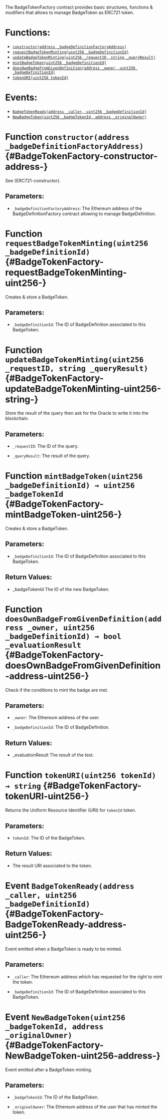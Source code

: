 The BadgeTokenFactory contract provides basic structures, functions & modifiers that allows to manage BadgeToken as ERC721 token.

# Functions:
- [`constructor(address _badgeDefinitionFactoryAddress)`](#BadgeTokenFactory-constructor-address-)
- [`requestBadgeTokenMinting(uint256 _badgeDefinitionId)`](#BadgeTokenFactory-requestBadgeTokenMinting-uint256-)
- [`updateBadgeTokenMinting(uint256 _requestID, string _queryResult)`](#BadgeTokenFactory-updateBadgeTokenMinting-uint256-string-)
- [`mintBadgeToken(uint256 _badgeDefinitionId)`](#BadgeTokenFactory-mintBadgeToken-uint256-)
- [`doesOwnBadgeFromGivenDefinition(address _owner, uint256 _badgeDefinitionId)`](#BadgeTokenFactory-doesOwnBadgeFromGivenDefinition-address-uint256-)
- [`tokenURI(uint256 tokenId)`](#BadgeTokenFactory-tokenURI-uint256-)

# Events:
- [`BadgeTokenReady(address _caller, uint256 _badgeDefinitionId)`](#BadgeTokenFactory-BadgeTokenReady-address-uint256-)
- [`NewBadgeToken(uint256 _badgeTokenId, address _originalOwner)`](#BadgeTokenFactory-NewBadgeToken-uint256-address-)

# Function `constructor(address _badgeDefinitionFactoryAddress)` {#BadgeTokenFactory-constructor-address-}
See {ERC721-constructor}.

## Parameters:
- `_badgeDefinitionFactoryAddress`: The Ethereum address of the BadgeDefinitionFactory contract allowing to manage BadgeDefinition.
# Function `requestBadgeTokenMinting(uint256 _badgeDefinitionId)` {#BadgeTokenFactory-requestBadgeTokenMinting-uint256-}
Creates & store a BadgeToken.

## Parameters:
- `_badgeDefinitionId`: The ID of BadgeDefinition associated to this BadgeToken.
# Function `updateBadgeTokenMinting(uint256 _requestID, string _queryResult)` {#BadgeTokenFactory-updateBadgeTokenMinting-uint256-string-}
Store the result of the query then ask for the Oracle to write it into the blockchain.

## Parameters:
- `_requestID`: The ID of the query.

- `_queryResult`: The result of the query.
# Function `mintBadgeToken(uint256 _badgeDefinitionId) → uint256 _badgeTokenId` {#BadgeTokenFactory-mintBadgeToken-uint256-}
Creates & store a BadgeToken.

## Parameters:
- `_badgeDefinitionId`: The ID of BadgeDefinition associated to this BadgeToken.

## Return Values:
- _badgeTokenId The ID of the new BadgeToken.
# Function `doesOwnBadgeFromGivenDefinition(address _owner, uint256 _badgeDefinitionId) → bool _evaluationResult` {#BadgeTokenFactory-doesOwnBadgeFromGivenDefinition-address-uint256-}
Check if the conditions to mint the badge are met.

## Parameters:
- `_owner`: The Ethereum address of the user.

- `_badgeDefinitionId`: The ID of BadgeDefinition.

## Return Values:
- _evaluationResult The result of the test.
# Function `tokenURI(uint256 tokenId) → string` {#BadgeTokenFactory-tokenURI-uint256-}
Returns the Uniform Resource Identifier (URI) for `tokenId` token.

## Parameters:
- `tokenId`: The ID of the BadgeToken.

## Return Values:
- The result URI associated to the token.

# Event `BadgeTokenReady(address _caller, uint256 _badgeDefinitionId)` {#BadgeTokenFactory-BadgeTokenReady-address-uint256-}
Event emitted when a BadgeToken is ready to be minted.

## Parameters:
- `_caller`: The Ethereum address which has requested for the right to mint the token.

- `_badgeDefinitionId`: The ID of BadgeDefinition associated to this BadgeToken.
# Event `NewBadgeToken(uint256 _badgeTokenId, address _originalOwner)` {#BadgeTokenFactory-NewBadgeToken-uint256-address-}
Event emitted after a BadgeToken minting.

## Parameters:
- `_badgeTokenId`: The ID of the BadgeToken.

- `_originalOwner`: The Ethereum address of the user that has minted the token.
